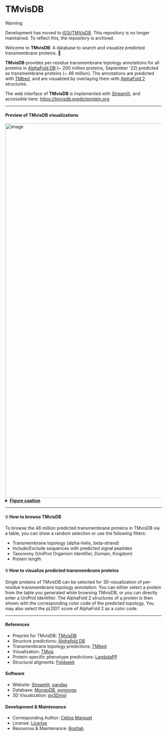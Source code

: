 # TMvisDB

> [!WARNING]  
> Development has moved to [t03i/TMVisDB](https://github.com/t03i/TMVisDB).
> This repository is no longer maintained. To reflect this, the repository is archived.

Welcome to **TMvisDB**: A database to search and visualize predicted transmembrane proteins. :seal:

**TMvisDB** provides per-residue transmembrane topology annotations for all proteins in [AlphaFold DB](https://alphafold.com/) (~ 200 million proteins, September '22) predicted as transmembrane proteins (~ 46 million). The annotations are predicted with [TMbed](http://example.com), and are visualized by overlaying them with [AlphaFold 2](https://www.nature.com/articles/s41586-021-03819-2) structures.

The web interface of **TMvisDB** is implemented with [Streamlit](https://streamlit.io), and accessible here: https://tmvisdb.predictprotein.org.

---

#### Preview of TMvisDB visualizations

<img width="1200" alt="image" src="https://user-images.githubusercontent.com/73125710/202669572-5dffebee-73bd-4839-92b5-e3d2acdc20c1.png">
<details>
  <summary markdown="span"> <u><b>Figure caption</u></b> </summary>
  
**3D structure and membrane topology visualization protein DnaJ homolog subfamily C member 11 (Q9NVH1).** The protein DnaJ with (A) per-residue topology color-scheme: inside-to-outside TMH (light green), outside-to-inside TMH (dark green), inside-to-outside TMB (light blue), outside-to-inside TMB (dark blue), signal peptide (pink), other (grey), and (B) a per-residue AlphaFold color-scheme based on the confidence measure predicted local distance test (pLDDT): very low pLDDT ≤ 50 (red), low 50 < pLDDT ≤ 70 (yellow), confident 70 < pLDDT ≤ 90 (green), very confident pLDDT > 90 (blue). The predicted transmembrane topology aligns well with the predicted AlphaFold structure in regions of high pLDDT, and the length of the alpha-helix and beta-barrel could align with membrane boundaries.

</details>

---

#### :bulb: How to browse TMvisDB

To browse the 46 million predicted transmembrane proteins in TMvisDB via a table, you can show a random selection or use the following filters:

-   Transmembrane topology (alpha-helix, beta-strand)
-   Include/Exclude sequences with predicted signal peptides
-   Taxonomy (UniProt Organism Identifier, Domain, Kingdom)
-   Protein length

#### :bulb: How to visualize predicted transmembrane proteins

Single proteins of TMvisDB can be selected for 3D-visualization of per-residue transmembrane topology annotation. You can either select a protein from the table you generated while browsing TMvisDB, or you can directly enter a UniProt Identifier. The AlphaFold 2 structures of a protein is then shown with the corresponding color code of the predicted topology. You may also select the pLDDT score of AlphaFold 2 as a color code.

---

#### References

-   Preprint for TMvisDB: [TMvisDB](https://biorxiv.org/cgi/content/short/2022.11.30.518551)
-   Structure predictions: [Alphafold DB](https://alphafold.ebi.ac.uk)
-   Transmembrane topology predictions: [TMbed](https://bmcbioinformatics.biomedcentral.com/articles/10.1186/s12859-022-04873-x)
-   Visualization: [TMvis](https://github.com/Rostlab/TMvis)
-   Protein-specific phenotype predictions: [LambdaPP](https://embed.predictprotein.org)
-   Structural aligments: [Foldseek](https://search.foldseek.com/search)

#### Software

-   Website: [Streamlit](https://streamlit.io), [pandas](https://pandas.pydata.org)
-   Database: [MongoDB](https://www.mongodb.com), [pymongo](https://github.com/mongodb/mongo-python-driver)
-   3D Visualization: [py3Dmol](https://3dmol.csb.pitt.edu)

#### Development & Maintenance

-   Corresponding Author: [Céline Marquet](https://github.com/C-Marquet)
-   License: [License](https://license.com/)
-   Resources & Maintenance: [Rostlab](https://rostlab.org)
